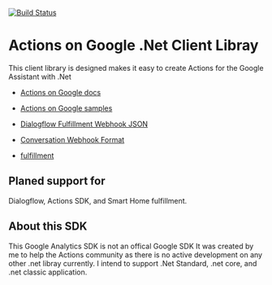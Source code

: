 [![Build Status](https://travis-ci.org/LindaLawton/actions-on-google-dotnet.svg?branch=master, "Build Status")](https://travis-ci.org/LindaLawton/actions-on-google-dotnet)


# Actions on Google .Net Client Libray



This client library is designed makes it easy to create Actions for the Google Assistant with .Net


* [Actions on Google docs](https://developers.google.com/actions/)

* [Actions on Google samples](https://developers.google.com/actions/samples/)
* [Dialogflow Fulfillment Webhook JSON](https://github.com/dialogflow/fulfillment-webhook-json)
* [Conversation Webhook Format](https://developers.google.com/actions/build/json/conversation-webhook-json)
* [fulfillment](https://dialogflow.com/docs/fulfillment)

## Planed support for 

 Dialogflow, Actions SDK, and Smart Home fulfillment.

## About this SDK


This Google Analytics SDK is not an offical Google SDK It was created by me to help the Actions community as there is no active development on any other .net libray currently.   I intend to support .Net Standard, .net core, and .net classic application.  
